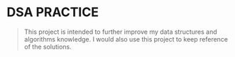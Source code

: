 # DSA PRACTICE

> This project is intended to further improve my data structures and algorithms knowledge. I would also use this project to keep reference of the solutions.